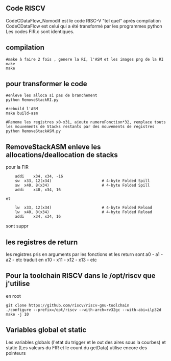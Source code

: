 ## Code RISCV


CodeCDataFlow_Nomodif est le code RISC-V "tel quel" après compilation
CodeCDataFlow est celui qui a été transformé par les programmes python
Les codes FIR.c sont identiques.

## compilation

 ```
 #make à faire 2 fois , genere la RI, l'ASM et les images png de la RI
make
make
```

## pour transformer le code
```
#enleve les alloca si pas de branchement
python RemoveStackRI.py

#rebuild l'ASM
make build-asm

#Remome les registres x0-x31, ajoute numeroFonction*32, remplace touts les mouvements de Stacks restants par des mouvements de registres
python RemoveStackASM.py

  ```

## RemoveStackASM enleve les allocations/deallocation de stacks 

pour la FIR
```
	addi	x34, x34, -16
	sw	x33, 12(x34)                      # 4-byte Folded Spill
	sw	x40, 8(x34)                       # 4-byte Folded Spill
	addi	x40, x34, 16

et

	lw	x33, 12(x34)                      # 4-byte Folded Reload
	lw	x40, 8(x34)                       # 4-byte Folded Reload
	addi	x34, x34, 16

```
sont suppr


## les registres de return
les registres pris en arguments par les fonctions et les return sont a0 - a1 - a2 - etc traduit en x10 -  x11 - x12 - x13 - etc 

## Pour la toolchain RISCV dans le /opt/riscv que j'utilise
en root
```
git clone https://github.com/riscv/riscv-gnu-toolchain
./configure --prefix=/opt/riscv --with-arch=rv32gc --with-abi=ilp32d
make -j 10
``` 

## Variables global et static
Les variables globals (l'etat du trigger et le out des aires sous la courbes) et static (Les valeurs du FIR et le count du getData) utilise encore  des pointeurs  
